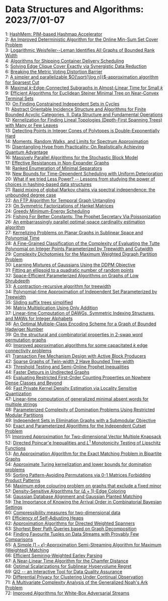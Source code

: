 # Data Structures and Algorithms: 2023/7/01-07  
1: [HashMem: PIM-based Hashmap Accelerator](https://doi.org/10.48550/arXiv.2306.17721)  
2: [An Improved Deterministic Algorithm for the Online Min-Sum Set Cover  Problem](https://doi.org/10.48550/arXiv.2306.17755)  
3: [Logarithmic Weisfeiler--Leman Identifies All Graphs of Bounded Rank  Width](https://doi.org/10.48550/arXiv.2306.17777)  
4: [Algorithms for Shipping Container Delivery Scheduling](https://doi.org/10.48550/arXiv.2306.17789)  
5: [Solving Edge Clique Cover Exactly via Synergistic Data Reduction](https://doi.org/10.48550/arXiv.2306.17804)  
6: [Breaking the Metric Voting Distortion Barrier](https://doi.org/10.48550/arXiv.2306.17838)  
7: [A simpler and parallelizable $O(\sqrt{\log n})$-approximation algorithm  for Sparsest Cut](https://doi.org/10.48550/arXiv.2307.00115)  
8: [Maximal $k$-Edge-Connected Subgraphs in Almost-Linear Time for Small $k$](https://doi.org/10.48550/arXiv.2307.00147)  
9: [Efficient Algorithms for Euclidean Steiner Minimal Tree on Near-Convex  Terminal Sets](https://doi.org/10.48550/arXiv.2307.00254)  
10: [On Finding Constrained Independent Sets in Cycles](https://doi.org/10.48550/arXiv.2307.00317)  
11: [Abstract Orientable Incidence Structure and Algorithms for Finite  Bounded Acyclic Categories. II. Data Structure and Fundamental Operations](https://doi.org/10.48550/arXiv.2307.00357)  
12: [Kernelization for Finding Lineal Topologies (Depth-First Spanning Trees)  with Many or Few Leaves](https://doi.org/10.48550/arXiv.2307.00362)  
13: [Detecting Points in Integer Cones of Polytopes is Double-Exponentially  Hard](https://doi.org/10.48550/arXiv.2307.00406)  
14: [Moments, Random Walks, and Limits for Spectrum Approximation](https://doi.org/10.48550/arXiv.2307.00474)  
15: [Disentangling Hype from Practicality: On Realistically Achieving Quantum  Advantage](https://doi.org/10.48550/arXiv.2307.00523)  
16: [Massively Parallel Algorithms for the Stochastic Block Model](https://doi.org/10.48550/arXiv.2307.00530)  
17: [Effective Resistances in Non-Expander Graphs](https://doi.org/10.48550/arXiv.2307.01218)  
18: [Ranked Enumeration of Minimal Separators](https://doi.org/10.48550/arXiv.2307.00604)  
19: [New Bounds for Time-Dependent Scheduling with Uniform Deterioration](https://doi.org/10.48550/arXiv.2307.00627)  
20: [What if we tried Less Power? -- Lessons from studying the power of  choices in hashing-based data structures](https://doi.org/10.48550/arXiv.2307.00644)  
21: [Rapid mixing of global Markov chains via spectral independence: the  unbounded degree case](https://doi.org/10.48550/arXiv.2307.00683)  
22: [An FTP Algorithm for Temporal Graph Untangling](https://doi.org/10.48550/arXiv.2307.00786)  
23: [On Symmetric Factorizations of Hankel Matrices](https://doi.org/10.48550/arXiv.2307.00805)  
24: [Greedy Minimum-Energy Scheduling](https://doi.org/10.48550/arXiv.2307.00949)  
25: [Fishing For Better Constants: The Prophet Secretary Via Poissonization](https://doi.org/10.48550/arXiv.2307.00971)  
26: [An embarrassingly parallel optimal-space cardinality estimation  algorithm](https://doi.org/10.48550/arXiv.2307.00985)  
27: [Kernelizing Problems on Planar Graphs in Sublinear Space and Polynomial  Time](https://doi.org/10.48550/arXiv.2307.00996)  
28: [A Fine-Grained Classification of the Complexity of Evaluating the Tutte  Polynomial on Integer Points Parameterized by Treewidth and Cutwidth](https://doi.org/10.48550/arXiv.2307.01046)  
29: [Complexity Dichotomies for the Maximum Weighted Digraph Partition  Problem](https://doi.org/10.48550/arXiv.2307.01109)  
30: [Learning Mixtures of Gaussians Using the DDPM Objective](https://doi.org/10.48550/arXiv.2307.01178)  
31: [Fitting an ellipsoid to a quadratic number of random points](https://doi.org/10.48550/arXiv.2307.01181)  
32: [Space-Efficient Parameterized Algorithms on Graphs of Low Shrubdepth](https://doi.org/10.48550/arXiv.2307.01285)  
33: [A contraction-recursive algorithm for treewidth](https://doi.org/10.48550/arXiv.2307.01318)  
34: [Polynomial-time Approximation of Independent Set Parameterized by  Treewidth](https://doi.org/10.48550/arXiv.2307.01341)  
35: [Sliding suffix trees simplified](https://doi.org/10.48550/arXiv.2307.01412)  
36: [Matrix Multiplication Using Only Addition](https://doi.org/10.48550/arXiv.2307.01415)  
37: [Linear-time Computation of DAWGs, Symmetric Indexing Structures, and  MAWs for Integer Alphabets](https://doi.org/10.48550/arXiv.2307.01428)  
38: [An Optimal Multiple-Class Encoding Scheme for a Graph of Bounded  Hadwiger Number](https://doi.org/10.48550/arXiv.2307.01500)  
39: [On the structural and combinatorial properties in 2-swap word  permutation graphs](https://doi.org/10.48550/arXiv.2307.01648)  
40: [Improved approximation algorithms for some capacitated $k$ edge  connectivity problems](https://doi.org/10.48550/arXiv.2307.01650)  
41: [Transaction Fee Mechanism Design with Active Block Producers](https://doi.org/10.48550/arXiv.2307.01686)  
42: [Sparse Graphs of Twin-width 2 Have Bounded Tree-width](https://doi.org/10.48550/arXiv.2307.01732)  
43: [Threshold Testing and Semi-Online Prophet Inequalities](https://doi.org/10.48550/arXiv.2307.01776)  
44: [Faster Detours in Undirected Graphs](https://doi.org/10.48550/arXiv.2307.01781)  
45: [Evaluating Restricted First-Order Counting Properties on Nowhere Dense  Classes and Beyond](https://doi.org/10.48550/arXiv.2307.01832)  
46: [Fast Private Kernel Density Estimation via Locality Sensitive  Quantization](https://doi.org/10.48550/arXiv.2307.01877)  
47: [Linear-time computation of generalized minimal absent words for multiple  strings](https://doi.org/10.48550/arXiv.2307.01967)  
48: [Parameterized Complexity of Domination Problems Using Restricted Modular  Partitions](https://doi.org/10.48550/arXiv.2307.02021)  
49: [Independent Sets in Elimination Graphs with a Submodular Objective](https://doi.org/10.48550/arXiv.2307.02022)  
50: [Exact and Parameterized Algorithms for the Independent Cutset Problem](https://doi.org/10.48550/arXiv.2307.02107)  
51: [Improved Approximation for Two-dimensional Vector Multiple Knapsack](https://doi.org/10.48550/arXiv.2307.02137)  
52: [Directed Poincar\'e Inequalities and $L^1$ Monotonicity Testing of  Lipschitz Functions](https://doi.org/10.48550/arXiv.2307.02193)  
53: [An Approximation Algorithm for the Exact Matching Problem in Bipartite  Graphs](https://doi.org/10.48550/arXiv.2307.02205)  
54: [Approximate Turing kernelization and lower bounds for domination  problems](https://doi.org/10.48550/arXiv.2307.02241)  
55: [Sorting Pattern-Avoiding Permutations via 0-1 Matrices Forbidding  Product Patterns](https://doi.org/10.48550/arXiv.2307.02294)  
56: [Maximum edge colouring problem on graphs that exclude a fixed minor](https://doi.org/10.48550/arXiv.2307.02314)  
57: [Density-Sensitive Algorithms for $(\Delta + 1)$-Edge Coloring](https://doi.org/10.48550/arXiv.2307.02415)  
58: [Gaussian Database Alignment and Gaussian Planted Matching](https://doi.org/10.48550/arXiv.2307.02459)  
59: [The Importance of Knowing the Arrival Order in Combinatorial Bayesian  Settings](https://doi.org/10.48550/arXiv.2307.02610)  
60: [Compressibility measures for two-dimensional data](https://doi.org/10.48550/arXiv.2307.02629)  
61: [Efficiency of Self-Adjusting Heaps](https://doi.org/10.48550/arXiv.2307.02772)  
62: [Approximation Algorithms for Directed Weighted Spanners](https://doi.org/10.48550/arXiv.2307.02774)  
63: [Shortest Beer Path Queries based on Graph Decomposition](https://doi.org/10.48550/arXiv.2307.02787)  
64: [Finding Favourite Tuples on Data Streams with Provably Few Comparisons](https://doi.org/10.48550/arXiv.2307.02946)  
65: [A Simple $(1-\epsilon)$-Approximation Semi-Streaming Algorithm for  Maximum (Weighted) Matching](https://doi.org/10.48550/arXiv.2307.02968)  
66: [Efficient Semiring-Weighted Earley Parsing](https://doi.org/10.48550/arXiv.2307.02982)  
67: [A Near-Linear Time Algorithm for the Chamfer Distance](https://doi.org/10.48550/arXiv.2307.03043)  
68: [Optimal Scalarizations for Sublinear Hypervolume Regret](https://doi.org/10.48550/arXiv.2307.03288)  
69: [QI2 -- an Interactive Tool for Data Quality Assurance](https://doi.org/10.48550/arXiv.2307.03419)  
70: [Differential Privacy for Clustering Under Continual Observation](https://doi.org/10.48550/arXiv.2307.03430)  
71: [A Multivariate Complexity Analysis of the Generalized Noah's Ark Problem](https://doi.org/10.48550/arXiv.2307.03518)  
72: [Improved Algorithms for White-Box Adversarial Streams](https://doi.org/10.48550/arXiv.2307.03529)  